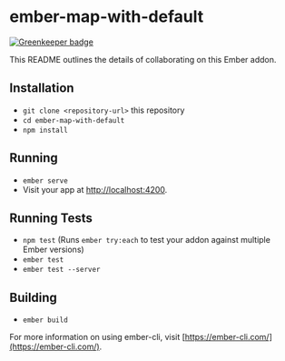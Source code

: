 # ember-map-with-default

[![Greenkeeper badge](https://badges.greenkeeper.io/locks/ember-map-with-default.svg)](https://greenkeeper.io/)

This README outlines the details of collaborating on this Ember addon.

## Installation

* `git clone <repository-url>` this repository
* `cd ember-map-with-default`
* `npm install`

## Running

* `ember serve`
* Visit your app at [http://localhost:4200](http://localhost:4200).

## Running Tests

* `npm test` (Runs `ember try:each` to test your addon against multiple Ember versions)
* `ember test`
* `ember test --server`

## Building

* `ember build`

For more information on using ember-cli, visit [https://ember-cli.com/](https://ember-cli.com/).
